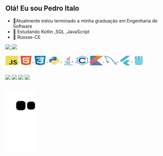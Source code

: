 ## Olá! Eu sou Pedro Italo






- 🔭Atualmente estou terminado a minha graduação em Engenharia de Software
- 🌱 Estudando Kotlin ,SQL ,JavaScript
- 🏡 Russas-CE

 <div>
  <a href="https://github.com/pedroita">
  <img height="160em" src="https://github-readme-stats.vercel.app/api?username=pedroita&show_icons=true&theme=radical&include_all_commits=true&count_private=true"/>
  <img height="160em" src="https://github-readme-stats.vercel.app/api/top-langs/?username=pedroita&layout=compact&langs_count=7&theme=radical"/>
</div>
  <div style="display: inline_block"><br>
  <img align="center" alt="Pedro-Js" height="30" width="40" src="https://raw.githubusercontent.com/devicons/devicon/master/icons/javascript/javascript-original.svg">
  <img align="center" alt="Pedro-HTML" height="30" width="40" src="https://raw.githubusercontent.com/devicons/devicon/master/icons/html5/html5-original.svg">
  <img align="center" alt="Pedro-CSS" height="30" width="40" src="https://raw.githubusercontent.com/devicons/devicon/master/icons/css3/css3-original.svg">
  <img align="center" alt="Pedro-Python" height="30" width="40" src="https://raw.githubusercontent.com/devicons/devicon/master/icons/python/python-original.svg">
  <img align="center" alt="Pedro-Java" height="30" width="40" src="https://raw.githubusercontent.com/devicons/devicon/master/icons/java/java-original.svg">
  <img align="center" alt="Pedro-C" height="30" width="40" src="https://raw.githubusercontent.com/devicons/devicon/master/icons/c/c-line.svg">
  <img align="center" alt="Pedro-Kotlin" height="30" width="40" src="https://raw.githubusercontent.com/devicons/devicon/master/icons/kotlin/kotlin-original.svg">
  <img align="center" alt="Pedro-sql" height="30" width="40" src="https://raw.githubusercontent.com/devicons/devicon/master/icons/mysql/mysql-original.svg">
  <img align="center" alt="Pedro-flutter" height="30" width="40" src="https://raw.githubusercontent.com/devicons/devicon/master/icons/flutter/flutter-plain.svg">
  <img align="center" alt="Pedro-GO" height="30" width="40" src="https://raw.githubusercontent.com/devicons/devicon/master/icons/go/go-original.svg">      
  
</div>

  
  ##
  
  <div> 
  
  <a href="https://www.instagram.com/italocampos22/" target="_blank"><img  src="https://img.shields.io/badge/-Instagram-%23E4405F?style=for-the-badge&logo=instagram&logoColor=white" target="_blank"></a>
 	<a href="https://twitter.com/PedroIt51212022" target="_blank"><img src="https://img.shields.io/badge/Twitter-1DA1F2?style=for-the-badge&logo=twitter&logoColor=white" target="_blank"></a>
  <a href = "mailto:pedroitalocampos@gmail.com"><img src="https://img.shields.io/badge/-Gmail-%23333?style=for-the-badge&logo=gmail&logoColor=white" target="_blank"></a>
  <a href="https://www.linkedin.com/in/pedroitalo/" target="_blank"  ><img src="https://img.shields.io/badge/-LinkedIn-%230077B5?style=for-the-               badge&logo=linkedin&logoColor=white" target="_blank "></a> 
  </div>
  
  ##
  
  ![Snake animation](https://github.com/pedroita/pedroita/blob/output/github-contribution-grid-snake.svg)
